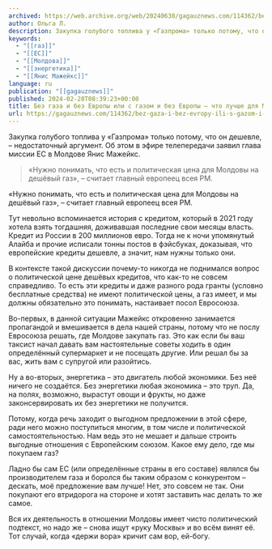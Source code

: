 ```yaml
---
archived: https://web.archive.org/web/20240630/gagauznews.com/114362/bez-gaza-i-bez-evropy-ili-s-gazom-i-bez-evropy-chto-luchshe-dlya-moldovy.html
author: Ольга Л.
description: Закупка голубого топлива у «Газпрома» только потому, что он дешевле, – недостаточный аргумент. Об этом в эфире телепередачи заявил глава миссии ЕС в Молдове Янис Мажейкс. «Нужно понимать, что есть и политическая цена для Молдовы на дешёвый газ», – считает главный европеец всея РМ. Тут невольно вспоминается история с кредитом, который в 2021 году хотела взять тогдашняя, доживавшая последние свои месяцы власть. Кредит из России в 200 миллионов евро. Тогда не к ночи упомянутый Алайба и прочие исписали тонны постов в фэйсбуках, доказывая, что европейские кредиты дешевле, а значит, нам нужны только они. В контексте такой дискуссии почему-то никогда не […]
keywords:
  - "[[газ]]"
  - "[[ЕС]]"
  - "[[Молдова]]"
  - "[[энергетика]]"
  - "[[Янис Мажейкс]]"
language: ru
publication: "[[gagauznews]]"
published: 2024-02-28T08:39:23+00:00
title: Без газа и без Европы или с газом и без Европы – что лучше для Молдовы?
url: https://gagauznews.com/114362/bez-gaza-i-bez-evropy-ili-s-gazom-i-bez-evropy-chto-luchshe-dlya-moldovy.html
---
```


Закупка голубого топлива у «Газпрома» только потому, что он дешевле, – недостаточный аргумент. Об этом в эфире телепередачи заявил глава миссии ЕС в Молдове Янис Мажейкс.

> «Нужно понимать, что есть и политическая цена для Молдовы на дешёвый газ», – считает главный европеец всея РМ.

«Нужно понимать, что есть и политическая цена для Молдовы на дешёвый газ», – считает главный европеец всея РМ.

Тут невольно вспоминается история с кредитом, который в 2021 году хотела взять тогдашняя, доживавшая последние свои месяцы власть. Кредит из России в 200 миллионов евро. Тогда не к ночи упомянутый Алайба и прочие исписали тонны постов в фэйсбуках, доказывая, что европейские кредиты дешевле, а значит, нам нужны только они.

В контексте такой дискуссии почему-то никогда не поднимался вопрос о политической цене дешёвых кредитов, что как-то не совсем справедливо. То есть эти кредиты и даже разного рода гранты (условно бесплатные средства) не имеют политической цены, а газ имеет, и мы должны обязательно это понимать, настаивает посол Евросоюза.

Во-первых, в данной ситуации Мажейкс откровенно занимается пропагандой и вмешивается в дела нашей страны, потому что не послу Евросоюза решать, где Молдове закупать газ. Это как если бы ваш таксист начал давать вам настоятельные советы ходить в один определённый супермаркет и не посещать другие. Или решал бы за вас, жить вам с супругой или разойтись.

Ну а во-вторых, энергетика – это двигатель любой экономики. Без неё ничего не создаётся. Без энергетики любая экономика – это труп. Да, на полях, возможно, вырастут овощи и фрукты, но даже законсервировать их без энергетики не получится.

Потому, когда речь заходит о выгодном предложении в этой сфере, ради него можно поступиться многим, в том числе и политической самостоятельностью. Нам ведь это не мешает и дальше строить выгодные отношения с Европейским союзом. Какое ему дело, где мы покупаем газ?

Ладно бы сам ЕС (или определённые страны в его составе) являлся бы производителем газа и боролся бы таким образом с конкурентом – дескать, моё предложение вам лучше! Нет, это совсем не так. Они покупают его втридорога на стороне и хотят заставить нас делать то же самое.

Вся их деятельность в отношении Молдовы имеет чисто политический подтекст, но надо же – снова ищут «руку Москвы» и во всём винят её. Тот случай, когда «держи вора» кричит сам вор, ей-богу.